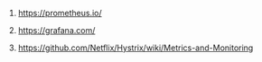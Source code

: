 1) https://prometheus.io/

2) https://grafana.com/

3) https://github.com/Netflix/Hystrix/wiki/Metrics-and-Monitoring


